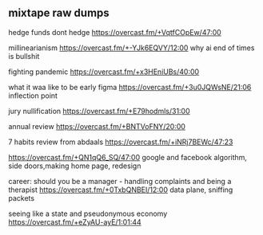 ## mixtape raw dumps

hedge funds dont hedge https://overcast.fm/+VqtfCOpEw/47:00

millinearianism https://overcast.fm/+-YJk6EQVY/12:00 why ai end of times is bullshit

fighting pandemic https://overcast.fm/+x3HEniUBs/40:00

what it waa like to be early figma https://overcast.fm/+3u0JQWsNE/21:06 inflection point


jury nullification https://overcast.fm/+E79hodmls/31:00 


annual review https://overcast.fm/+BNTVoFNY/20:00

7 habits review from abdaals https://overcast.fm/+iNRj7BEWc/47:23


https://overcast.fm/+QN1qQ6_SQ/47:00 google and facebook algorithm, side doors,making home page, redesign



career: should you be a manager - handling complaints and being a therapist https://overcast.fm/+0TxbQNBEI/12:00 data plane, sniffing packets

seeing like a state and pseudonymous economy https://overcast.fm/+eZyAU-ayE/1:01:44


